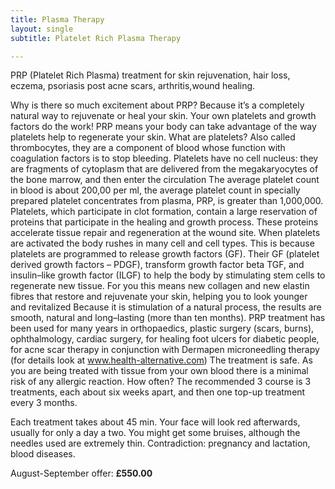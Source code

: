 ```yaml
---
title: Plasma Therapy
layout: single
subtitle: Platelet Rich Plasma Therapy

---
```




PRP (Platelet Rich Plasma) treatment for skin rejuvenation, hair loss, eczema, psoriasis post acne scars, arthritis,wound healing.

Why is there so much excitement about PRP? Because it’s a completely natural way to rejuvenate or heal your skin. Your own platelets and growth factors do the work!
PRP means your body can take advantage of the way platelets help to regenerate your skin.
What are platelets? Also called thrombocytes, they are a component of blood whose function with coagulation factors is to stop bleeding. Platelets have no cell nucleus: they are fragments of cytoplasm that are delivered from the megakaryocytes of the bone marrow, and then enter the circulation
The average platelet count in blood is about 200,00 per ml, the average platelet count in specially prepared platelet concentrates from plasma, PRP, is greater than 1,000,000.
Platelets, which participate in clot formation, contain a large reservation of proteins that participate in the healing and growth process. These proteins accelerate tissue repair and regeneration at the wound site.
When platelets are activated the body rushes in many cell and cell types. This is because platelets are programmed to release growth factors (GF). Their GF (platelet derived growth factors – PDGF), transform growth factor beta TGF, and insulin–like growth factor (ILGF) to help the body by stimulating stem cells to regenerate new tissue.
For you this means new collagen and new elastin fibres that restore and rejuvenate your skin, helping you to look younger and revitalized
Because it is stimulation of a natural process, the results are smooth, natural and long–lasting (more than ten months).
PRP treatment has been used for many years in orthopaedics, plastic surgery (scars, burns), ophthalmology, cardiac surgery, for healing foot ulcers for diabetic people, for acne scar therapy in conjunction with Dermapen microneedling therapy (for details look at www.health-alternative.com)
The treatment is safe. As you are being treated with tissue from your own blood there is a minimal risk of any allergic reaction.
How often?
The recommended 3 course is 3 treatments, each about six weeks apart, and then one top-up treatment every 3 months.

Each treatment takes about 45 min. Your face will look red afterwards, usually for only a day a two. You might get some
bruises, although the needles used are extremely thin.
Contradiction: pregnancy and lactation, blood diseases.

August-September offer: <strong> £550.00 </strong>